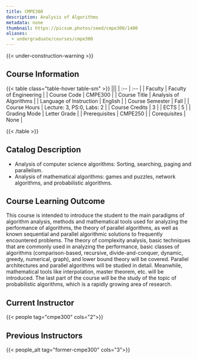 ```yaml
---
title: CMPE300
description: Analysis of Algorithms
metadata: none
thumbnail: https://picsum.photos/seed/cmpe300/1400
aliases:
  - undergraduate/courses/cmpe300
---
```


{{< under-construction-warning >}}
## Course Information

<!-- prettier-ignore-start -->
{{< table class="table-hover table-sm" >}}
|||
| :-- | :-- |
| Faculty | Faculty of Engineering |
| Course Code | CMPE300 |
| Course Title | Analysis of Algorithms |
| Language of Instruction | English |
| Course Semester | Fall |
| Course Hours | Lecture: 3, PS:0, Labs: 2 |
| Course Credits | 3 |
| ECTS | 5 |
| Grading Mode | Letter Grade |
| Prerequisites | CMPE250 |
| Corequisites | None |

{{< /table >}}
<!-- prettier-ignore-end -->

## Catalog Description

- Analysis of computer science algorithms: Sorting, searching, paging and parallelism.
- Analysis of mathematical algorithms: games and puzzles, network algorithms, and probabilistic algorithms.

## Course Learning Outcome

This course is intended to introduce the student to the main paradigms of algorithm analysis, methods and
mathematical tools used for analyzing the performance of algorithms, the theory of parallel algorithms, as well as
known sequential and parallel algorithmic solutions to frequently encountered problems.
The theory of complexity analysis, basic techniques that are commonly used in analyzing the performance, basic
classes of algorithms (comparison-based, recursive, divide-and-conquer, dynamic, greedy, numerical, graph), and
lower bound theory will be covered. Parallel architectures and parallel algorithms will be studied in detail. Meanwhile,
mathematical tools like interpolation, master theorem, etc. will be introduced. The last part of the course will be the
study of the topic of probabilistic algorithms, which is a rapidly growing area of research.

## Current Instructor

{{< people tag="cmpe300" cols="2">}}

## Previous Instructors

{{< people_alt tag="former-cmpe300" cols="3">}}
